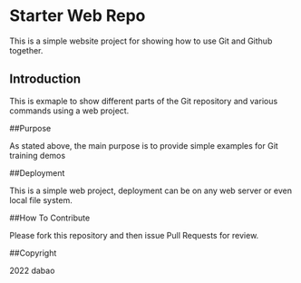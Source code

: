 # Starter Web Repo

This is a simple website project for showing how to use Git and Github together.

## Introduction

This is exmaple to show different parts of the Git repository and various commands using a web project.

##Purpose

As stated above, the main purpose is to provide simple examples for Git training demos

##Deployment

This is a simple web project, deployment can be on any web server or even local file system.

##How To Contribute

Please fork this repository and then issue Pull Requests for review.

##Copyright

2022 dabao